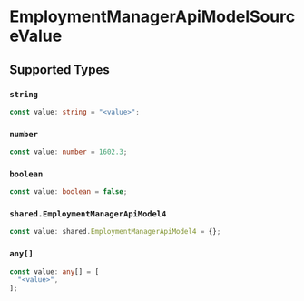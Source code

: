 # EmploymentManagerApiModelSourceValue


## Supported Types

### `string`

```typescript
const value: string = "<value>";
```

### `number`

```typescript
const value: number = 1602.3;
```

### `boolean`

```typescript
const value: boolean = false;
```

### `shared.EmploymentManagerApiModel4`

```typescript
const value: shared.EmploymentManagerApiModel4 = {};
```

### `any[]`

```typescript
const value: any[] = [
  "<value>",
];
```

